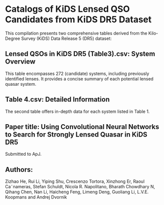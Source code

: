 


# Catalogs of KiDS Lensed QSO Candidates from KiDS DR5 Dataset
This compilation presents two comprehensive tables derived from the Kilo-Degree Survey (KiDS) Data Release 5 (DR5) dataset:
## Lensed QSOs in KiDS DR5 (Table3).csv: System Overview
This table encompasses 272 (candidate) systems, including previously identified lenses. It provides a concise summary of each potential lensed quasar system.
## Table 4.csv: Detailed Information
The second table offers in-depth data for each system listed in Table 1. 
## Paper title: Using Convolutional Neural Networks to Search for Strongly Lensed Quasar in KiDS DR5
Submitted to ApJ.
## Authors: 
Zizhao He, Rui Li, Yiping Shu, Crescenzo Tortora, Xinzhong Er, Raoul Ca˜nameras, Stefan Schuldt, Nicola R. Napolitano, Bharath Chowdhary N, Qihang Chen, Nan Li, Haicheng Feng, Limeng Deng, Guoliang Li, L.V.E. Koopmans and Andrej Dvornik
